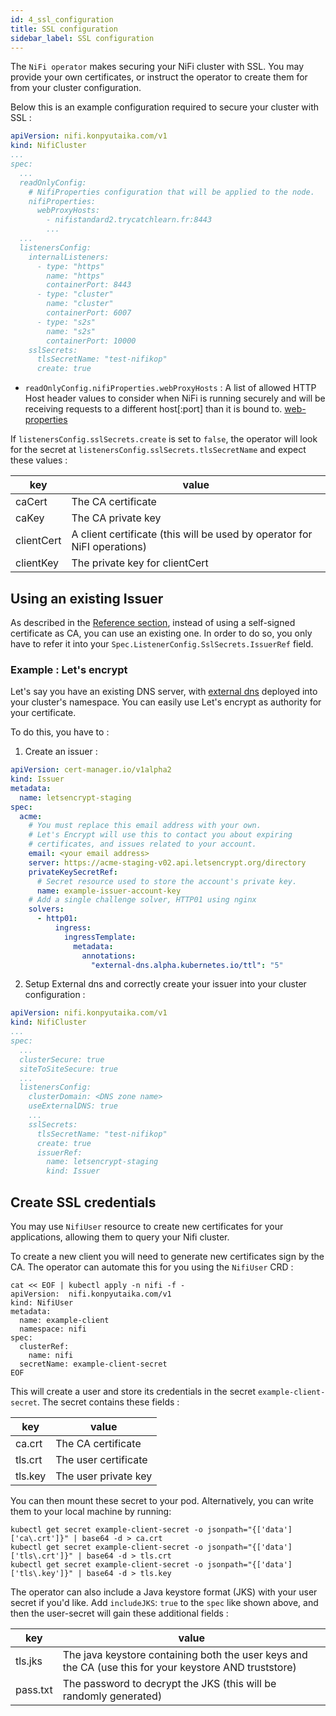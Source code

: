 ```yaml
---
id: 4_ssl_configuration
title: SSL configuration
sidebar_label: SSL configuration
---
```


The `NiFi operator` makes securing your NiFi cluster with SSL. You may provide your own certificates, or instruct the operator to create them for from your cluster configuration.

Below this is an example configuration required to secure your cluster with SSL :

```yaml
apiVersion: nifi.konpyutaika.com/v1
kind: NifiCluster
...
spec:
  ...
  readOnlyConfig:
    # NifiProperties configuration that will be applied to the node.
    nifiProperties:
      webProxyHosts:
        - nifistandard2.trycatchlearn.fr:8443
        ...
  ...
  listenersConfig:
    internalListeners:
      - type: "https"
        name: "https"
        containerPort: 8443
      - type: "cluster"
        name: "cluster"
        containerPort: 6007
      - type: "s2s"
        name: "s2s"
        containerPort: 10000
    sslSecrets:
      tlsSecretName: "test-nifikop"
      create: true
```

- `readOnlyConfig.nifiProperties.webProxyHosts` : A list of allowed HTTP Host header values to consider when NiFi is running securely and will be receiving requests to a different host[:port] than it is bound to. [web-properties](https://nifi.apache.org/docs/nifi-docs/html/administration-guide.html#web-properties)

If `listenersConfig.sslSecrets.create` is set to `false`, the operator will look for the secret at `listenersConfig.sslSecrets.tlsSecretName` and expect these values :

| key | value |
|-----|-------|
| caCert | The CA certificate |
| caKey | The CA private key |
| clientCert | A client certificate (this will be used by operator for NiFI operations) |
| clientKey | The private key for clientCert |

## Using an existing Issuer

As described in the [Reference section](../../../5_references/1_nifi_cluster/6_listeners_config.md#sslsecrets), instead of using a self-signed certificate as CA, you can use an existing one.
In order to do so, you only have to refer it into your `Spec.ListenerConfig.SslSecrets.IssuerRef` field.

### Example : Let's encrypt

Let's say you have an existing DNS server, with [external dns](https://github.com/kubernetes-sigs/external-dns) deployed into your cluster's namespace.
You can easily use Let's encrypt as authority for your certificate.

To do this, you have to :

1. Create an issuer :

```yaml
apiVersion: cert-manager.io/v1alpha2
kind: Issuer
metadata:
  name: letsencrypt-staging
spec:
  acme:
    # You must replace this email address with your own.
    # Let's Encrypt will use this to contact you about expiring
    # certificates, and issues related to your account.
    email: <your email address>
    server: https://acme-staging-v02.api.letsencrypt.org/directory
    privateKeySecretRef:
      # Secret resource used to store the account's private key.
      name: example-issuer-account-key
    # Add a single challenge solver, HTTP01 using nginx
    solvers:
      - http01:
          ingress:
            ingressTemplate:
              metadata:
                annotations:
                  "external-dns.alpha.kubernetes.io/ttl": "5"
```

2. Setup External dns and correctly create your issuer into your cluster configuration :

```yaml 
apiVersion: nifi.konpyutaika.com/v1
kind: NifiCluster
...
spec:
  ...
  clusterSecure: true
  siteToSiteSecure: true
  ...
  listenersConfig:
    clusterDomain: <DNS zone name>
    useExternalDNS: true
    ...
    sslSecrets:
      tlsSecretName: "test-nifikop"
      create: true
      issuerRef:
        name: letsencrypt-staging
        kind: Issuer
```

## Create SSL credentials

You may use `NifiUser` resource to create new certificates for your applications, allowing them to query your Nifi cluster.

To create a new client you will need to generate new certificates sign by the CA. The operator can automate this for you using the `NifiUser` CRD :

```console
cat << EOF | kubectl apply -n nifi -f -
apiVersion:  nifi.konpyutaika.com/v1
kind: NifiUser
metadata:
  name: example-client
  namespace: nifi
spec:
  clusterRef:
    name: nifi
  secretName: example-client-secret
EOF
```

This will create a user and store its credentials in the secret `example-client-secret`. The secret contains these fields :

| key | value |
|-----|-------|
| ca.crt | The CA certificate |
| tls.crt | The user certificate |
| tls.key | The user private key |

You can then mount these secret to your pod. Alternatively, you can write them to your local machine by running:

```console
kubectl get secret example-client-secret -o jsonpath="{['data']['ca\.crt']}" | base64 -d > ca.crt
kubectl get secret example-client-secret -o jsonpath="{['data']['tls\.crt']}" | base64 -d > tls.crt
kubectl get secret example-client-secret -o jsonpath="{['data']['tls\.key']}" | base64 -d > tls.key
```

The operator can also include a Java keystore format (JKS) with your user secret if you'd like. Add `includeJKS`: `true` to the `spec` like shown above, and then the user-secret will gain these additional fields :

| key | value |
|-----|-------|
| tls.jks | The java keystore containing both the user keys and the CA (use this for your keystore AND truststore) |
| pass.txt | The password to decrypt the JKS (this will be randomly generated) |